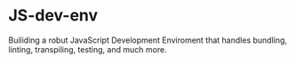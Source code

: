 # JS-dev-env
Builiding a robut JavaScript Development Enviroment that handles bundling, linting, transpiling, testing, and much more. 
